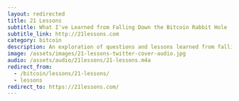 ```yaml
---
layout: redirected
title: 21 Lessons
subtitle: What I've Learned from Falling Down the Bitcoin Rabbit Hole
subtitle_link: http://21lessons.com
category: bitcoin
description: An exploration of questions and lessons learned from falling down the Bitcoin rabbit hole.
image: /assets/images/21-lessons-twitter-cover-audio.jpg
audio: /assets/audio/21lessons/21-lessons.m4a
redirect_from:
  - /bitcoin/lessons/21-lessons/
  - lessons
redirect_to: https://21lessons.com/
---
```

